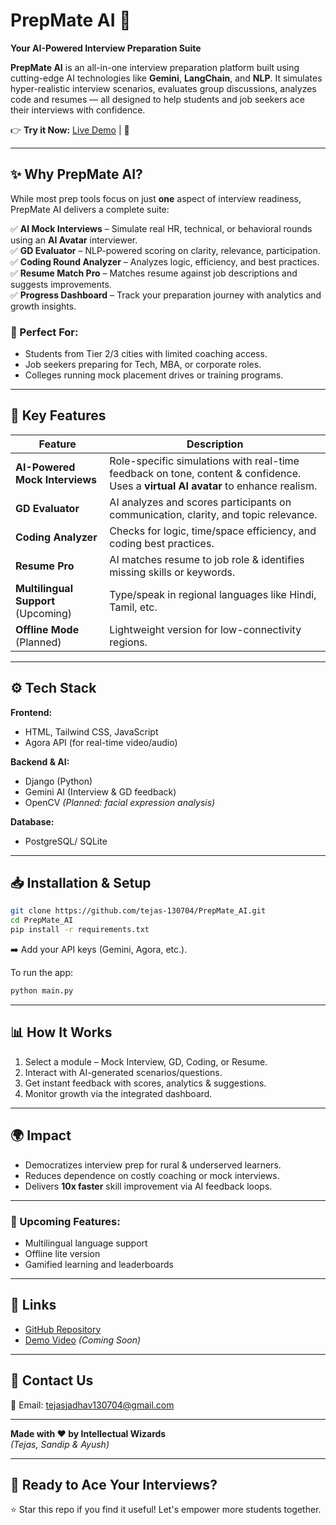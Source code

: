 
# PrepMate AI 🚀  
**Your AI-Powered Interview Preparation Suite**

**PrepMate AI** is an all-in-one interview preparation platform built using cutting-edge AI technologies like **Gemini**, **LangChain**, and **NLP**. It simulates hyper-realistic interview scenarios, evaluates group discussions, analyzes code and resumes — all designed to help students and job seekers ace their interviews with confidence.

👉 **Try it Now:** [Live Demo](https://tejasj1307.pythonanywhere.com/PrepMate/) | 📂 

---

## ✨ Why PrepMate AI?

While most prep tools focus on just **one** aspect of interview readiness, PrepMate AI delivers a complete suite:

✅ **AI Mock Interviews** – Simulate real HR, technical, or behavioral rounds using an **AI Avatar** interviewer.  
✅ **GD Evaluator** – NLP-powered scoring on clarity, relevance, participation.  
✅ **Coding Round Analyzer** – Analyzes logic, efficiency, and best practices.  
✅ **Resume Match Pro** – Matches resume against job descriptions and suggests improvements.  
✅ **Progress Dashboard** – Track your preparation journey with analytics and growth insights.

### 🎯 Perfect For:
- Students from Tier 2/3 cities with limited coaching access.  
- Job seekers preparing for Tech, MBA, or corporate roles.  
- Colleges running mock placement drives or training programs.

---

## 🚀 Key Features

| Feature | Description |
|--------|-------------|
| **AI-Powered Mock Interviews** | Role-specific simulations with real-time feedback on tone, content & confidence. Uses a **virtual AI avatar** to enhance realism. |
| **GD Evaluator** | AI analyzes and scores participants on communication, clarity, and topic relevance. |
| **Coding Analyzer** | Checks for logic, time/space efficiency, and coding best practices. |
| **Resume Pro** | AI matches resume to job role & identifies missing skills or keywords. |
| **Multilingual Support** (Upcoming) | Type/speak in regional languages like Hindi, Tamil, etc. |
| **Offline Mode** (Planned) | Lightweight version for low-connectivity regions. |

---

## ⚙ Tech Stack

**Frontend:**
- HTML, Tailwind CSS, JavaScript
- Agora API (for real-time video/audio)

**Backend & AI:**
- Django (Python)
- Gemini AI (Interview & GD feedback)
- OpenCV *(Planned: facial expression analysis)*

**Database:**
- PostgreSQL/ SQLite

---

## 📥 Installation & Setup

```bash
git clone https://github.com/tejas-130704/PrepMate_AI.git
cd PrepMate_AI
pip install -r requirements.txt
```

➡️ Add your API keys (Gemini, Agora, etc.).

To run the app:

```bash
python main.py
```

---

## 📊 How It Works

1. Select a module – Mock Interview, GD, Coding, or Resume.
2. Interact with AI-generated scenarios/questions.
3. Get instant feedback with scores, analytics & suggestions.
4. Monitor growth via the integrated dashboard.

---

## 🌍 Impact

- Democratizes interview prep for rural & underserved learners.
- Reduces dependence on costly coaching or mock interviews.
- Delivers **10x faster** skill improvement via AI feedback loops.

---


### 🔧 Upcoming Features:
- Multilingual language support
- Offline lite version
- Gamified learning and leaderboards

---

## 🔗 Links

- [GitHub Repository](https://github.com/tejas-130704/PrepMate_AI)
- [Demo Video](#) *(Coming Soon)*


---

## 💬 Contact Us

📧 Email: [tejasjadhav130704@gmail.com](mailto:prepmate.ai@example.com)  


---

**Made with ❤ by Intellectual Wizards**  
*(Tejas, Sandip & Ayush)*

---

## 🎯 Ready to Ace Your Interviews?

⭐ Star this repo if you find it useful! Let's empower more students together.
```
